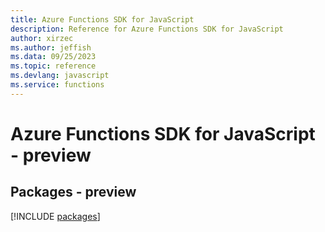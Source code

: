 ```yaml
---
title: Azure Functions SDK for JavaScript
description: Reference for Azure Functions SDK for JavaScript
author: xirzec
ms.author: jeffish
ms.data: 09/25/2023
ms.topic: reference
ms.devlang: javascript
ms.service: functions
---
```

# Azure Functions SDK for JavaScript - preview
## Packages - preview
[!INCLUDE [packages](functions-index.md)]